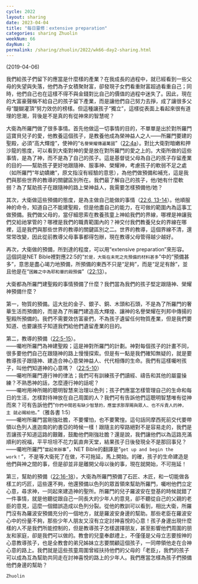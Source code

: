 ```yaml
---
cycle: 2022
layout: sharing
date: 2023-04-04
title: "每日靈修：extensive preparation"
categories: sharing Zhuolin
weekNum: 66
dayNum: 2
permalink: /sharing/zhuolin/2022/wk66-day2-sharing.html
---
```

(2019-04-06)

我們給孩子們留下的應當是什麼樣的產業？在我成長的過程中，就已經看到一些父母的失望與失落，他們為子女積聚財富，卻發現子女們看重財富超過看重自己；同時，他們自己也在這樣不得不與金錢對比自己的價值的過程中迷失了。因此，現在的大富豪聲稱不給自己的孩子留下產業，而是讓他們自己努力去掙，成了讓很多父母“醍醐灌頂”努力效仿的榜樣。但這種讓孩子“獨立”，這樣從表面上看起來很有道理的思潮，背後是不是真的有從神來的智慧呢？

大衛為所羅門做了很多事情。首先他做這一切事情的目的，不單單是出於對所羅門這寶貝兒子的愛，他教養這個孩子，是教養他成為榮神益人之人——所羅門要建的聖殿，必須“高大輝煌”，使神的“`名譽榮耀傳遍萬國`”（[22:4a](https://www.biblegateway.com/passage/?search=歷代志上22.4&version=CUVMPT)）。對比大衛對暗嫩和押沙龍的態度，可以看到大衛對神的愛是放在對所羅門的愛之上的。大衛所做的這些事情，是為了神，而不是為了自己的孩子。這是基督徒父母為自己的孩子存留產業的目的——幫助孩子更好地跟隨神、服事神、榮耀神，考慮孩子的軟弱不足之處（如所羅門“年幼嬌嫩”，原文指沒有經驗的意思），為他們做預備和補充，這是我們與那些世界的教導的關鍵區別所在。我們最了解自己的孩子，他/她有什麼軟弱？為了幫助孩子在跟隨神的路上榮神益人，我需要怎樣預備他/她？

其次，大衛做這些預備的態度，是為主做自己能做的事情（[22:6, 13-14](https://www.biblegateway.com/passage/?search=歷代志上22.6%2C13-14&version=CUVMPT)）。他順服神的命令，知道自己不能建聖殿，但是他盡自己的能力，在可做的範圍內為這事工做預備。我們做父母的，當仔細思索在教養孩童上神給我們的界線，哪裡是神讓我們交給祂掌管的？哪裡是我們的職責範圍內的？神交付我們教養兒女的界線在哪裡，這是我們與那些世界的教導的關鍵區別之二。世界的教導，這個界線不清，還常常改變，因此從前教導父母事事都得包辦，現在教導父母管得越少越好。

再次，大衛做的預備，所到達的程度，可以用“extensive preparation”來形容。這個詞是NET Bible裡對應22:5的“`於是，大衛在未死之先預備的材料甚多`”中的“預備甚多”，意思是盡心竭力地預備，所預備的東西不只是“足夠”，而是“足足有餘”，並且他是在“`困難之中為耶和華的殿預備`”（[22:13](https://www.biblegateway.com/passage/?search=歷代志上22.13&version=CUVMPT)）。

大衛都為所羅門建聖殿的事情預備了什麼？我們當為我們的孩子堅定跟隨神、榮耀神預備什麼？

第一，物質的預備。這大批的金子、銀子、銅、木頭和石頭，不是為了所羅門的奢華生活而預備的，而是為了所羅門建造高大輝煌、讓神的名譽榮耀在列邦中傳揚的聖殿所預備的。我們不需要效仿富豪們，不為孩子遺留任何物質產業，但是我們要知道、也要讓孩子知道我們給他們遺留產業的目的。

第二，教導的預備（[22:5-15](https://www.biblegateway.com/passage/?search=歷代志上22.5-15&version=CUVMPT)）。  
	——囑咐所羅門為神建聖殿；這是神對所羅門的計劃。神對每個孩子的計畫不同，很多要他們自己在跟隨神的路上慢慢探索。但是有一點是我們確知無疑的，就是要教導孩子跟隨神、建造合神心意榮神益人、代代相傳的生命。我們有這樣囑咐孩子，叫他們知道神的心意嗎？（[22:5-10](https://www.biblegateway.com/passage/?search=歷代志上22.5-10&version=CUVMPT)）  
	——囑咐所羅門遵行神的律法；我們可有訓練孩子們讀經、禱告和其他的屬靈操練？不熟悉神的話，怎麼遵行神的話呢？  
	——囑咐用神所賜的聰明智慧來治理以色列；孩子們應當怎樣管理自己的生命和每日的生活，怎樣對待神放在自己周圍的人？我們可有告訴他們這聰明智慧唯有從神而來？可有告訴他們“`你們中間若有缺少智慧的，應當求那厚賜與眾人、也不斥責人的神， 主 就必賜給他。`”（雅各書 1:5）  
	——囑咐所羅門當剛強壯膽，不要懼怕，也不要驚惶。這句話同摩西死前交代要帶領以色列人進迦南的約書亞的時候一樣！跟隨主的窄路絕對不是容易走的，我們是否讓孩子知道這路的艱難，鼓勵他們剛強壯膽？還是說，我們讓他們以為這路充滿順利的祝福，平平坦坦不花力氣直奔天堂，結果孩子日後發現全不是那回事兒？  
	——囑咐所羅門“`當起來辦事`”，NET Bible的翻譯是“`get up and begin the work！`”，不是等大衛死了在做，不可拖延，馬上開始。的確，孩子的生命建造是他們與神之間的事，但是卻並非是離開父母以後的事，現在就開始，不可拖延！

第三，幫助的預備（[22:16-18](https://www.biblegateway.com/passage/?search=歷代志上22.16-18&version=CUVMPT)）。大衛為所羅門預備了石匠、木匠，和一切能做各樣工的巧匠，這些還不夠，他還預備以色列的眾首領來幫助所羅門，囑咐他們立定心意，尋求神，一同起來建造神的聖所。所羅門的兒子羅波安在登基的時候就錯了一件事情，就是他聽從跟自己一同長大的少年人的意見，卻不聽從自己的父親的老臣的意見，這麼一個錯誤造成以色列分裂。從他的教訓可以看到，相比大衛，所羅門沒有為羅波安預備充分的一個地方，就是羅波安身邊的幫助。那些老臣在羅波安心中的份量不夠，那些少年人朋友又沒有立定討神喜悅的心意！孩子身邊出現什麼樣的人不是我們所能控制的，但是教導孩子怎樣選擇朋友，甚至影響他們周圍的朋友和家庭，卻是我們可以做的。教會的兒童奉獻禮上，不僅僅是父母立志要按神的心意教導孩子，也是全教會的弟兄姊妹立志要關顧這個孩子，一同帶領他走在合神心意的路上。我們就是這些孩童周圍曾經扶持他們的父母的「老臣」，我們的孩子可以成為互為幫助共同走在討神喜悅的路上的少年人。我們應當怎樣為孩子們預備他們身邊的幫助？

`Zhuolin`
